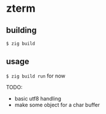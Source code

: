 # zterm

## building
`$ zig build`

## usage
`$ zig build run` for now

TODO:
- basic utf8 handling
- make some object for a char buffer
